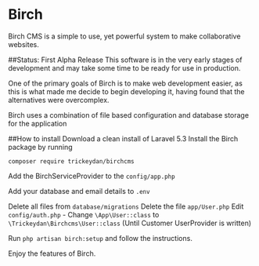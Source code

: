 # Birch
Birch CMS is a simple to use, yet powerful system to make collaborative websites.

##Status: First Alpha Release
This software is in the very early stages of development and may take some time to be ready for use in production.

One of the primary goals of Birch is to make web development easier, as this is what made me decide to begin developing it, having found that the alternatives were overcomplex.

Birch uses a combination of file based configuration and database storage for the application

##How to install
Download a clean install of Laravel 5.3
Install the Birch package by running

`composer require trickeydan/birchcms`

Add the BirchServiceProvider to the `config/app.php`

Add your database and email details to `.env`

Delete all files from `database/migrations`
Delete the file `app/User.php`
Edit `config/auth.php` - Change `\App\User::class` to `\Trickeydan\Birchcms\User::class` (Until Customer UserProvider is written)

Run `php artisan birch:setup` and follow the instructions.

Enjoy the features of Birch.